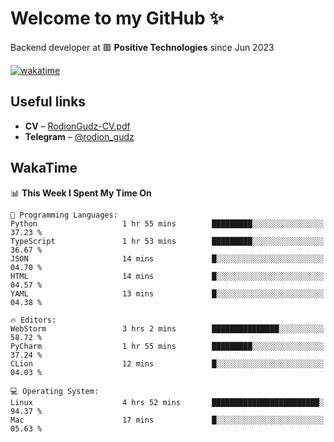 # Welcome to my GitHub ✨

Backend developer at 🟥 **Positive Technologies** since Jun 2023

[![wakatime](https://wakatime.com/badge/user/f84f6fea-179f-4f5d-a4f0-4e45b7070455.svg)](https://wakatime.com/@f84f6fea-179f-4f5d-a4f0-4e45b7070455)  

  
## Useful links
- **CV** – [RodionGudz-CV.pdf](https://github.com/rodion-gudz/rodion-gudz/files/13399657/RodionGudz-CV.pdf)
- **Telegram** – [@rodion_gudz](https://t.me/rodion_gudz)

## WakaTime

<!--START_SECTION:waka-->
📊 **This Week I Spent My Time On** 

```text
💬 Programming Languages: 
Python                   1 hr 55 mins        █████████░░░░░░░░░░░░░░░░   37.23 % 
TypeScript               1 hr 53 mins        █████████░░░░░░░░░░░░░░░░   36.67 % 
JSON                     14 mins             █░░░░░░░░░░░░░░░░░░░░░░░░   04.70 % 
HTML                     14 mins             █░░░░░░░░░░░░░░░░░░░░░░░░   04.57 % 
YAML                     13 mins             █░░░░░░░░░░░░░░░░░░░░░░░░   04.38 % 

🔥 Editors: 
WebStorm                 3 hrs 2 mins        ███████████████░░░░░░░░░░   58.72 % 
PyCharm                  1 hr 55 mins        █████████░░░░░░░░░░░░░░░░   37.24 % 
CLion                    12 mins             █░░░░░░░░░░░░░░░░░░░░░░░░   04.03 % 

💻 Operating System: 
Linux                    4 hrs 52 mins       ████████████████████████░   94.37 % 
Mac                      17 mins             █░░░░░░░░░░░░░░░░░░░░░░░░   05.63 % 
```


<!--END_SECTION:waka-->
